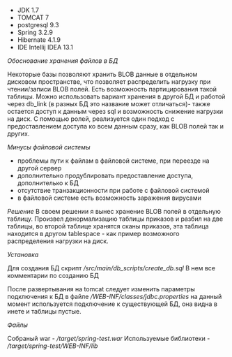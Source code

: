 * JDK 1.7
* TOMCAT 7
* postgresql 9.3
* Spring 3.2.9
* Hibernate 4.1.9
* IDE Intellij IDEA 13.1

*Обоснование хранения файлов в БД*

Некоторые базы позволяют хранить BLOB данные в отдельном дисковом пространстве, 
что позволяет распределить нагрузку при чтении/записи BLOB полей.
Есть возможность партицирования такой таблицы.
Можно использовать вариант хранения в другой БД и работой через db_link (в разных БД это название может отличаться)- также
остается доступ к данным через sql и возможность снижение нагрузки на диск.
С помощью ролей, реализуется один подход с предоставлением доступа ко всем данным сразу, как BLOB полей так и других. 

*Минусы файловой системы*
* проблемы пути к файлам в файловой системе, при переезде на другой сервер
* дополнительно продублировать предоставление доступа, дополнителько к БД
* отсутствие транзакционности при работе с файловой системой
* в файловой системе есть возможность заражения вирусами

*Решение*
В своем решении я вынес хранение BLOB полей в отдельную таблицу.
Произвел денормализацию таблицы приказов и разбил на две таблицы,
во второй таблице хранятся сканы приказов, эта таблица находится в другом tablespace - 
как пример возможного распределения нагрузки на диск.


*Установка*

Для создания БД скрипт */src/main/db_scripts/create_db.sql*
В нем все комментарии по созданию БД

После развертывания на tomcat следует изменить параметры подключения к БД в файле */WEB-INF/classes/jdbc.properties*
на данный момент используется подключение к существующей БД, она видна в инете и таблицы пустые.

*Файлы*

Собраный war - */target/spring-test.war*
Используемые библиотеки -  */target/spring-test/WEB-INF/lib*